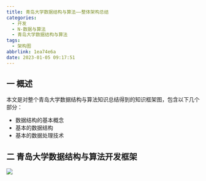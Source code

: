 ```yaml
---
title: 青岛大学数据结构与算法——整体架构总结
categories:
  - 开发
  - N-数据与算法
  - 青岛大学数据结构与算法
tags:
  - 架构图
abbrlink: 1ea74e6a
date: 2023-01-05 09:17:51
---
```

## 一 概述

本文是对整个青岛大学数据结构与算法知识总结得到的知识框架图，包含以下几个部分：

* 数据结构的基本概念
* 基本的数据结构
* 基本的数据处理技术

<!--more-->

## 二 青岛大学数据结构与算法开发框架
![][1]


[1]:https://cdn.staticaly.com/gh/PGzxc/CDN/master/blog-data-struct-basic/data-stuct-qd-all-xmind-summary.png